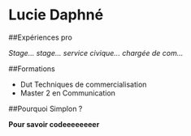 # Lucie Daphné

##Expériences pro

*Stage...* *stage...* *service civique...* *chargée de com...*

##Formations

* Dut Techniques de commercialisation
* Master 2 en Communication

##Pourquoi Simplon ?

__Pour savoir codeeeeeeeer__